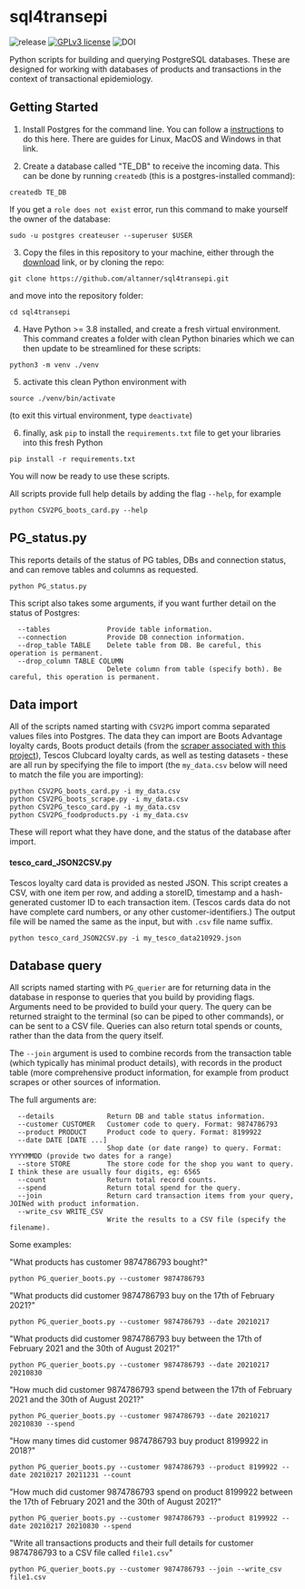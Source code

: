 # sql4transepi

  ![release](https://img.shields.io/badge/release-beta-brightgreen)
  [![GPLv3 license](https://img.shields.io/badge/licence-GPL_v3-blue.svg)](http://perso.crans.org/besson/LICENSE.html)
  ![DOI](https://img.shields.io/badge/DOI-TBC-blue.svg)

Python scripts for building and querying PostgreSQL databases. These are designed for working with databases of products and transactions in the context of transactional epidemiology.

## Getting Started

1. Install Postgres for the command line. You can follow a [instructions](https://www.postgresqltutorial.com/install-postgresql/) to do this here. There are guides for Linux, MacOS and Windows in that link.

2. Create a database called "TE_DB" to receive the incoming data. This can be done by running `createdb` (this is a postgres-installed command):
```
createdb TE_DB
```
If you get a `role does not exist` error, run this command to make yourself the owner of the database:
```
sudo -u postgres createuser --superuser $USER
```

3. Copy the files in this repository to your machine, either through the [download](https://github.com/altanner/sql4transepi/archive/refs/heads/main.zip) link, or by cloning the repo:
```
git clone https://github.com/altanner/sql4transepi.git
```
and move into the repository folder:
```
cd sql4transepi
```

4. Have Python >= 3.8 installed, and create a fresh virtual environment. This command creates a folder with clean Python binaries which we can then update to be streamlined for these scripts:
```
python3 -m venv ./venv
```

5. activate this clean Python environment with
```
source ./venv/bin/activate
```
(to exit this virtual environment, type `deactivate`)

6. finally, ask `pip` to install the `requirements.txt` file to get your libraries into this fresh Python
```
pip install -r requirements.txt
```

You will now be ready to use these scripts.

All scripts provide full help details by adding the flag `--help`, for example
```
python CSV2PG_boots_card.py --help
```

## PG_status.py
This reports details of the status of PG tables, DBs and connection status, and can remove tables and columns as requested.
```
python PG_status.py
```
This script also takes some arguments, if you want further detail on the status of Postgres:
```
  --tables              Provide table information.
  --connection          Provide DB connection information.
  --drop_table TABLE    Delete table from DB. Be careful, this operation is permanent.
  --drop_column TABLE COLUMN
                        Delete column from table (specify both). Be careful, this operation is permanent.
```

## Data import
All of the scripts named starting with `CSV2PG` import comma separated values files into Postgres. The data they can import are Boots Advantage loyalty cards, Boots product details (from the [scraper associated with this project](github.com/altanner/snax2)), Tescos Clubcard loyalty cards, as well as testing datasets - these are all run by specifying the file to import (the `my_data.csv` below will need to match the file you are importing):
```
python CSV2PG_boots_card.py -i my_data.csv
python CSV2PG_boots_scrape.py -i my_data.csv
python CSV2PG_tesco_card.py -i my_data.csv
python CSV2PG_foodproducts.py -i my_data.csv
```
These will report what they have done, and the status of the database after import.

#### tesco_card_JSON2CSV.py 
Tescos loyalty card data is provided as nested JSON. This script creates a CSV, with one item per row, and adding a storeID, timestamp and a hash-generated customer ID to each transaction item. (Tescos cards data do not have complete card numbers, or any other customer-identifiers.) The output file will be named the same as the input, but with `.csv` file name suffix.
```
python tesco_card_JSON2CSV.py -i my_tesco_data210929.json
```

## Database query
All scripts named starting with `PG_querier` are for returning data in the database in response to queries that you build by providing flags. Arguments need to be provided to build your query. The query can be returned straight to the terminal (so can be piped to other commands), or can be sent to a CSV file. Queries can also return total spends or counts, rather than the data from the query itself.

The `--join` argument is used to combine records from the transaction table (which typically has minimal product details), with records in the product table (more comprehensive product information, for example from product scrapes or other sources of information.

The full arguments are:

```
  --details             Return DB and table status information.
  --customer CUSTOMER   Customer code to query. Format: 9874786793
  --product PRODUCT     Product code to query. Format: 8199922
  --date DATE [DATE ...]
                        Shop date (or date range) to query. Format: YYYYMMDD (provide two dates for a range)
  --store STORE         The store code for the shop you want to query. I think these are usually four digits, eg: 6565
  --count               Return total record counts.
  --spend               Return total spend for the query.
  --join                Return card transaction items from your query, JOINed with product information.
  --write_csv WRITE_CSV
                        Write the results to a CSV file (specify the filename).
```

Some examples:

"What products has customer 9874786793 bought?"
```
python PG_querier_boots.py --customer 9874786793
```
"What products did customer 9874786793 buy on the 17th of February 2021?"
```
python PG_querier_boots.py --customer 9874786793 --date 20210217
```
"What products did customer 9874786793 buy between the 17th of February 2021 and the 30th of August 2021?"
```
python PG_querier_boots.py --customer 9874786793 --date 20210217 20210830
```
"How much did customer 9874786793 spend between the 17th of February 2021 and the 30th of August 2021?"
```
python PG_querier_boots.py --customer 9874786793 --date 20210217 20210830 --spend
```
"How many times did customer 9874786793 buy product 8199922 in 2018?"
```
python PG_querier_boots.py --customer 9874786793 --product 8199922 --date 20210217 20211231 --count
```
"How much did customer 9874786793 spend on product 8199922 between the 17th of February 2021 and the 30th of August 2021?"
```
python PG_querier_boots.py --customer 9874786793 --product 8199922 --date 20210217 20210830 --spend
```
"Write all transactions products and their full details for customer 9874786793 to a CSV file called `file1.csv`"
```
python PG_querier_boots.py --customer 9874786793 --join --write_csv file1.csv
```

